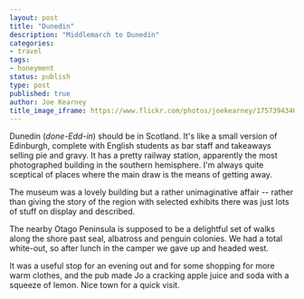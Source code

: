 ```yaml
---
layout: post
title: "Dunedin"
description: "Middlemarch to Dunedin"
categories:
- travel
tags:
- honeyment
status: publish
type: post
published: true
author: Joe Kearney
title_image_iframe: https://www.flickr.com/photos/joekearney/17573943463/in/album-72157652379606419/player/
---
```


Dunedin (_done-Edd-in_) should be in Scotland. It's like a small version of Edinburgh, complete with English students as bar staff and takeaways selling pie and gravy. It has a pretty railway station, apparently the most photographed building in the southern hemisphere. I'm always quite sceptical of places where the main draw is the means of getting away.

The museum was a lovely building but a rather unimaginative affair -- rather than giving the story of the region with selected exhibits there was just lots of stuff on display and described.

The nearby Otago Peninsula is supposed to be a delightful set of walks along the shore past seal, albatross and penguin colonies. We had a total white-out, so after lunch in the camper we gave up and headed west.

It was a useful stop for an evening out and for some shopping for more warm clothes, and the pub made Jo a cracking apple juice and soda with a squeeze of lemon. Nice town for a quick visit.

